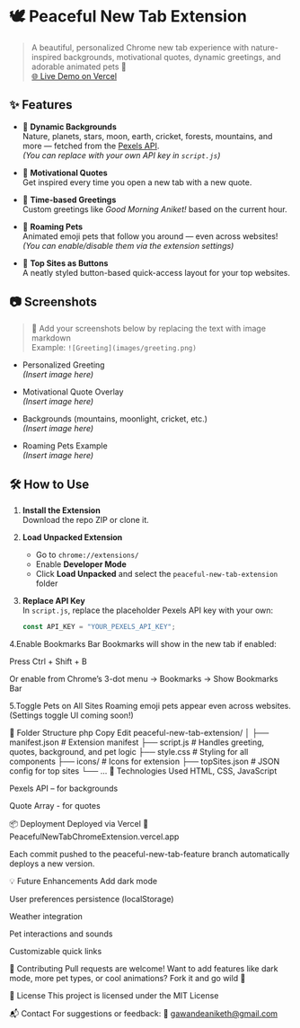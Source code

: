 # 🕊️ Peaceful New Tab Extension

> A beautiful, personalized Chrome new tab experience with nature-inspired backgrounds, motivational quotes, dynamic greetings, and adorable animated pets 🐾  
> [🌐 Live Demo on Vercel](https://peacefulnewtabchromeextension.vercel.app/)

## ✨ Features

- 🌄 **Dynamic Backgrounds**  
  Nature, planets, stars, moon, earth, cricket, forests, mountains, and more — fetched from the [Pexels API](https://www.pexels.com/api/).  
  *(You can replace with your own API key in `script.js`)*

- 💬 **Motivational Quotes**  
  Get inspired every time you open a new tab with a new quote.

- 👋 **Time-based Greetings**  
  Custom greetings like *Good Morning Aniket!* based on the current hour.

- 🐶 **Roaming Pets**  
  Animated emoji pets that follow you around — even across websites!  
  *(You can enable/disable them via the extension settings)*

- 📌 **Top Sites as Buttons**  
  A neatly styled button-based quick-access layout for your top websites.

## 📷 Screenshots

> 📍 Add your screenshots below by replacing the text with image markdown  
> Example: `![Greeting](images/greeting.png)`

- Personalized Greeting  
  *(Insert image here)*

- Motivational Quote Overlay  
  *(Insert image here)*

- Backgrounds (mountains, moonlight, cricket, etc.)  
  *(Insert image here)*

- Roaming Pets Example  
  *(Insert image here)*

## 🛠️ How to Use

1. **Install the Extension**  
   Download the repo ZIP or clone it.

2. **Load Unpacked Extension**  
   - Go to `chrome://extensions/`  
   - Enable **Developer Mode**  
   - Click **Load Unpacked** and select the `peaceful-new-tab-extension` folder

3. **Replace API Key**  
   In `script.js`, replace the placeholder Pexels API key with your own:
   ```js
   const API_KEY = "YOUR_PEXELS_API_KEY";


4.Enable Bookmarks Bar
Bookmarks will show in the new tab if enabled:

Press Ctrl + Shift + B

Or enable from Chrome’s 3-dot menu → Bookmarks → Show Bookmarks Bar

5.Toggle Pets on All Sites
Roaming emoji pets appear even across websites.
(Settings toggle UI coming soon!)

📁 Folder Structure
php
Copy
Edit
peaceful-new-tab-extension/
│
├── manifest.json          # Extension manifest
├── script.js              # Handles greeting, quotes, background, and pet logic
├── style.css              # Styling for all components
├── icons/                 # Icons for extension
├── topSites.json          # JSON config for top sites
└── ...
🚀 Technologies Used
HTML, CSS, JavaScript

Pexels API – for backgrounds

Quote Array - for quotes

📦 Deployment
Deployed via Vercel
🔗 PeacefulNewTabChromeExtension.vercel.app

Each commit pushed to the peaceful-new-tab-feature branch automatically deploys a new version.

💡 Future Enhancements
 Add dark mode

 User preferences persistence (localStorage)

 Weather integration

 Pet interactions and sounds

 Customizable quick links

🙌 Contributing
Pull requests are welcome!
Want to add features like dark mode, more pet types, or cool animations? Fork it and go wild 🌟

📝 License
This project is licensed under the MIT License

📬 Contact
For suggestions or feedback:
📧 gawandeaniketh@gmail.com
